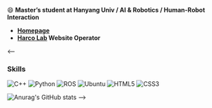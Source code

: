
😄 **Master’s student at Hanyang Univ / AI & Robotics / Human-Robot Interaction** <br>



- **[Homepage](https://krex4715.github.io/)**
- **[Harco Lab](https://harco.hanyang.ac.kr/) Website Operator**


<--
### Skills
![C++](https://img.shields.io/badge/c++-%2300599C.svg?style=for-the-badge&logo=c%2B%2B&logoColor=white)
![Python](https://img.shields.io/badge/python-3670A0?style=for-the-badge&logo=python&logoColor=ffdd54)
![ROS](https://img.shields.io/badge/ros-%230A0FF9.svg?style=for-the-badge&logo=ros&logoColor=white)
![Ubuntu](https://img.shields.io/badge/Ubuntu-E95420?style=for-the-badge&logo=ubuntu&logoColor=white)
![HTML5](https://img.shields.io/badge/html5-%23E34F26.svg?style=for-the-badge&logo=html5&logoColor=white)
![CSS3](https://img.shields.io/badge/css3-%231572B6.svg?style=for-the-badge&logo=css3&logoColor=white)

![Anurag's GitHub stats](https://github-readme-stats.vercel.app/api?username=krex4715&theme=buefy&show_icons=true)
-->

